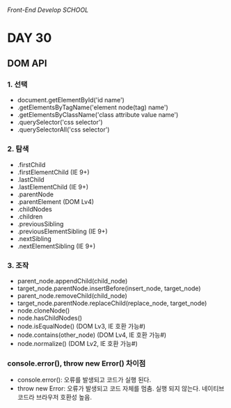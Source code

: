 ###### Front-End Develop SCHOOL

# DAY 30

## DOM API 

### 1. 선택
- document.getElementById('id name')
- .getElementsByTagName('element node(tag) name')
- .getElementsByClassName('class attribute value name')
- .querySelector('css selector')
- .querySelectorAll('css selector')

### 2. 탐색
- .firstChild
- .firstElementChild (IE 9+)
- .lastChild
- .lastElementChild (IE 9+)
- .parentNode
- .parentElement (DOM Lv4)
- .childNodes
- .children
- .previousSibling
- .previousElementSibling (IE 9+)
- .nextSibling
- .nextElementSibling (IE 9+)

### 3. 조작
- parent_node.appendChild(child_node)
- target_node.parentNode.insertBefore(insert_node, target_node)
- parent_node.removeChild(child_node)
- target_node.parentNode.replaceChild(replace_node, target_node)
- node.cloneNode()
- node.hasChildNodes()
- node.isEqualNode() (DOM Lv3, IE 호환 가능#)
- node.contains(other_node) (DOM Lv4, IE 호환 가능#)
- node.normalize() (DOM Lv2, IE 호환 가능#)

### console.error(), throw new Error() 차이점
- console.error(): 오류를 발생되고 코드가 실행 된다.
- throw new Error: 오류가 발생되고 코드 자체를 멈춤. 실행 되지 않는다. 네이티브코드라 브라우저 호환성 높음.